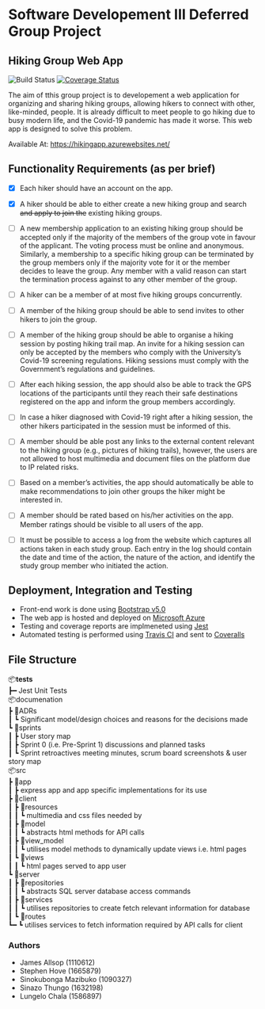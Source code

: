 
# Software Developement III Deferred Group Project

## Hiking Group Web App

![Build Status](https://travis-ci.com/witseie-elen4010/2021-001-project-def.svg?token=jHshAe29hHKkgqJyWxpK&branch=master)
[![Coverage Status](https://coveralls.io/repos/github/witseie-elen4010/2021-001-project-def/badge.svg?t=gxw4vs)](https://coveralls.io/github/witseie-elen4010/2021-001-project-def)  

The aim of tthis group project is to developement a web application for organizing and sharing hiking groups, allowing hikers to connect with other, like-minded, people. It is already difficult to meet people to go hiking due to busy modern life, and the Covid-19 pandemic has made it worse. This web app is designed to solve this problem.

Available At: https://hikingapp.azurewebsites.net/ 

## Functionality Requirements (as per brief)

- [x] Each hiker should have an account on the app.  

- [x] A hiker should be able to either create a new hiking group and search ~~and apply to join the~~ existing hiking groups.  

- [ ] A new membership application to an existing hiking group should be accepted only if the majority of the members of the group vote in favour of the applicant. The voting process must be online and anonymous. Similarly, a membership to a specific hiking group can be terminated by the group members only if the majority vote for it or the member decides to leave the group. Any member with a valid reason can start the termination process against to any other member of the group.  

- [ ] A hiker can be a member of at most five hiking groups concurrently.  

- [ ] A member of the hiking group should be able to send invites to other hikers to join the group.  

- [ ] A member of the hiking group should be able to organise a hiking session by posting hiking trail map. An invite for a hiking session can only be accepted by the members who comply with the University’s Covid-19 screening regulations. Hiking sessions must comply with the Government’s regulations and guidelines.  

- [ ] After each hiking session, the app should also be able to track the GPS locations of the participants until they reach their safe destinations registered on the app and inform the group members accordingly.  

- [ ] In case a hiker diagnosed with Covid-19 right after a hiking session, the other hikers participated in the session must be informed of this.  

- [ ] A member should be able post any links to the external content relevant to the hiking group (e.g., pictures of hiking trails), however, the users are not allowed to host multimedia and document files on the platform due to IP related risks.  

- [ ] Based on a member’s activities, the app should automatically be able to make recommendations to join other groups the hiker might be interested in.  

- [ ] A member should be rated based on his/her activities on the app. Member ratings should be visible to all users of the app.  

- [ ] It must be possible to access a log from the website which captures all actions taken in each study group. Each entry in the log should contain the date and time of the action, the nature of the action, and identify the study group member who initiated the action.  

## Deployment, Integration and Testing
- Front-end work is done using [Bootstrap v5.0](https://getbootstrap.com/)
- The web app is hosted and deployed on [Microsoft Azure](https://azure.microsoft.com/en-us/)
- Testing and coverage reports are implmeneted using [Jest](https://jestjs.io/)
- Automated testing is performed using [Travis CI](https://travis-ci.org/) and sent to [Coveralls](https://coveralls.io/)

## File Structure  
📦__tests__  
 ┣━ Jest Unit Tests  
📦documenation  
 ┣ 📂ADRs  
 ┃ ┗ Significant model/design choices and reasons for the decisions made  
 ┗ 📂sprints  
 ┃ ┣ User story map   
 ┃ ┣ Sprint 0 (i.e. Pre-Sprint 1) discussions and planned tasks  
 ┃ ┗  Sprint retroactives meeting minutes, scrum board screenshots \& user story map   
📦src  
 ┣ 📂app  
 ┃ ┣ express app and app specific implementations for its use  
 ┣ 📂client  
 ┃ ┣ 📂resources  
 ┃ ┃ ┗ multimedia and css files needed by  
 ┃ ┣ 📂model  
 ┃ ┃ ┗ abstracts html methods for API calls  
 ┃ ┣ 📂view_model  
 ┃ ┃ ┗ utilises model methods to dynamically update views i.e. html pages  
 ┃ ┗ 📂views  
 ┃ ┃ ┗ html pages served to app user  
 ┗ 📂server  
 ┃ ┣ 📂repositories  
 ┃ ┃ ┗  abstracts SQL server database access commands  
 ┃ ┣ 📂services  
 ┃ ┃ ┗  utilises repositories to create fetch relevant information for database  
 ┃ ┗ 📂routes  
 ┗━  ┗  utilises services to fetch information required by API calls for client 

 ### Authors
- James Allsop (1110612)
- Stephen Hove (1665879)
- Sinokubonga Mazibuko (1090327)
- Sinazo Thungo (1632198)
- Lungelo Chala (1586897) 
